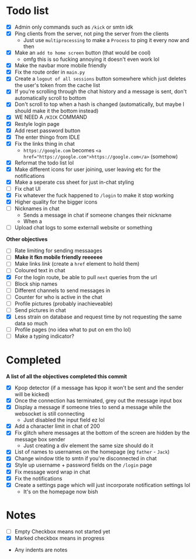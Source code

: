 # Todo list
- [x] Admin only commands such as `/kick` or smtn idk
- [x] Ping clients from the server, not ping the server from the clients
    - Just use `multiprocessing` to make a `Process` to ping it every now and then
- [x] Make an `add to home screen` button (that would be cool)
    - omfg this is so fucking annoying it doesn't even work lol
- [x] Make the navbar more mobile friendly
- [x] Fix the route order in `main.py`
- [x] Create a `logout of all sessions` button somewhere which just deletes the user's token from the cache list
- [x] If you're scrolling through the chat history and a message is sent, don't automatically scroll to bottom
- [x] Don't scroll to top when a hash is changed (automatically, but maybe I should make it the bottom instead)
- [x] WE NEED A `/KICK` COMMAND
- [x] Restyle login page
- [x] Add reset password button
- [x] The enter thingo from IDLE
- [x] Fix the links thing in chat
    - `https://google.com` becomes `<a href="https://google.com">https://google.com</a>` (somehow)
- [x] Reformat the todo list lol
- [x] Make different icons for user joining, user leaving etc for the notifications
- [x] Make a seperate css sheet for just in-chat styling
- [ ] Fix chat UI
- [x] Fix whatever the fuck happened to `/login` to make it stop working
- [x] Higher quality for the bigger icons
- [ ] Nicknames in chat
    - Sends a message in chat if someone changes their nickname
    - When a 
- [ ] Upload chat logs to some externall website or something

**Other objectives**
- [ ] Rate limiting for sending messaages
- [ ] **Make it fkn mobile friendly reeeeee**
- [ ] Make links *link* (create a `href` element to hold them)
- [ ] Coloured text in chat
- [x] For the login route, be able to pull `next` queries from the url
- [ ] Block ship names
- [ ] Different channels to send messages in
- [ ] Counter for who is active in the chat
- [ ] Profile pictures (probably inachieveable)
- [ ] Send pictures in chat
- [x] Less strain on database and request time by not requesting the same data so much
- [ ] Profile pages (no idea what to put on em tho lol)
- [ ] Make a typing indicator?

# Completed
**A list of all the objectives completed this commit**
- [x] Kpop detector (if a message has kpop it won't be sent and the sender will be kicked)
- [x] Once the connection has terminated, grey out the message input box
- [x] Display a message if someone tries to send a message while the websocket is still connecting
    - Just disabled the input field ez lol
- [x] Add a character limit in chat of 200
- [x] Fix glitch where messages at the bottom of the screen are hidden by the message box sender
    - Just creating a div element the same size should do it
- [x] List of names to usernames on the homepage (eg `father` - `Jack`)
- [x] Change window title to smtn if you're disconnected in chat
- [x] Style up username + password fields on the `/login` page
- [x] Fix message word wrap in chat
- [x] Fix the notifications
- [x] Create a settings page which will just incorporate notification settings lol
    - It's on the homepage now bish

# Notes
- [ ] Empty Checkbox means not started yet
- [x] Marked checkbox means in progress
- Any indents are notes
